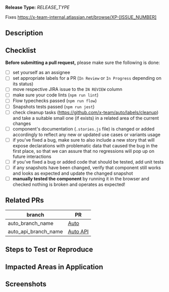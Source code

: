 <!--
Thank you for your pull request!

Provide a general summary of your changes in the Title above. Do not include any task numbers.
Use imperative, present tense: "Change" not "Changed" nor "Changes". This will become a correct final merge commit message 😄
The imperative tells someone what merging the PR **will do**, rather than **what you did**.
-->

**Release Type:** *RELEASE_TYPE* <!-- Refer to the wiki https://github.com/x-team/auto/wiki/Release-Process#types-of-releases -->
<!--
Basic types are:
  - Bug fix (non-breaking change which fixes an issue)
  - Dev Improvements (these changes make life easier for devs but have no noticeable impact on end-users)
  - Non-Breaking Feature (adding a new feature without affecting any existing features)
  - Breaking Changes (fix or feature that would cause existing functionality to not work as expected)
-->

Fixes https://x-team-internal.atlassian.net/browse/XP-[ISSUE_NUMBER]

## Description

<!-- Provide several sentences describing the overall goals of the pull request's changes. -->

## Checklist

**Before submitting a pull request,** please make sure the following is done:

<!-- Remove items that do not apply. Just tick completed items in UI -->
- [ ] set yourself as an assignee
- [ ] set appropriate labels for a PR (`In Review` or `In Progress` depending on its status)
- [ ] move respective JIRA issue to the `IN REVIEW` column
- [ ] make sure your code lints (`npm run lint`)
- [ ] Flow typechecks passed (`npm run flow`)
- [ ] Snapshots tests passed (`npm run jest`)
- [ ] check cleanup tasks (https://github.com/x-team/auto/labels/cleanup) and take a suitable small one (if exists) in a related area of the current changes
- [ ] component's documentation (`.stories.js` file) is changed or added accordingly to reflect any new or updated use cases or variants usage
- [ ] if you've fixed a bug, make sure to also include a new story that will expose declarations with problematic data that caused the bug in the first place, so that we can assure that no regressions will pop up on future interactions
- [ ] if you've fixed a bug or added code that should be tested, add unit tests
- [ ] if any snapshots have been changed, verify that component still works and looks as expected and update the changed snapshot
- [ ] **manually tested the component** by running it in the browser and checked nothing is broken and operates as expected!

## Related PRs

<!-- List related PRs against other Auto repos if applicable: -->

branch | PR
------ | ------
auto_branch_name | [Auto](https://github.com/x-team/auto/pull/X)
auto_api_branch_name | [Auto API](https://github.com/x-team/auto-api/pull/X)

## Steps to Test or Reproduce

<!-- Outline the steps for the reviewer to test or reproduce the PR here and specifically how you tested your changes. -->

## Impacted Areas in Application

<!-- List general components of the application that this PR will affect. -->

## Screenshots

<!-- Provide if appropriate -->
